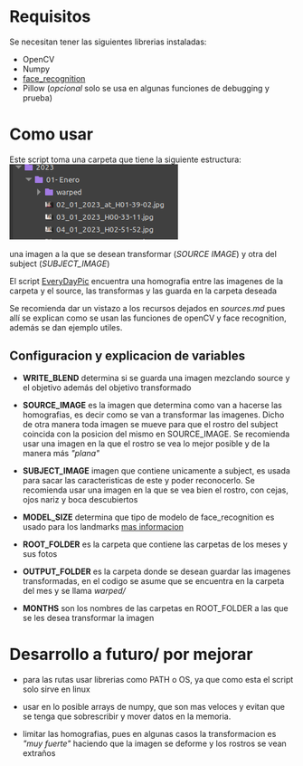 # Requisitos
  
Se necesitan tener las siguientes librerias instaladas:  
  
+ OpenCV  
+ Numpy
+ [face_recognition](https://github.com/ageitgey/face_recognition/)
+ Pillow (*opcional* solo se usa en algunas funciones de debugging y prueba)

# Como usar

Este script toma una carpeta que tiene la siguiente estructura:  
![Estructura de archivos](fileStructure.png)

una imagen a la que se desean transformar (*SOURCE IMAGE*) y otra del subject (*SUBJECT_IMAGE*)
  
El script  [EveryDayPic](EvrydayPic.py) encuentra una homografia entre las imagenes de la carpeta y el source, las transformas y las guarda en la carpeta deseada

Se recomienda dar un vistazo a los recursos dejados en *sources.md* pues allí se explican como se usan las funciones de openCV y face recognition, además se dan ejemplo utiles.

## Configuracion y explicacion de variables  

+ **WRITE_BLEND** determina si se guarda una imagen mezclando source y el objetivo además del objetivo transformado

+ **SOURCE_IMAGE** es la imagen que determina como van a hacerse las homografias, es decir como se van a transformar las imagenes. Dicho de otra manera toda imagen se mueve para que el rostro del subject coincida con la posicion del mismo en SOURCE_IMAGE. Se recomienda usar una imagen en la que el rostro se vea lo mejor posible y de la manera más *"plana"*

+ **SUBJECT_IMAGE** imagen que contiene unicamente a subject, es usada para sacar las caracteristicas de este y poder reconocerlo. Se recomienda usar una imagen en la que se vea bien el rostro, con cejas, ojos nariz y boca descubiertos

+ **MODEL_SIZE** determina que tipo de modelo de face_recognition es usado para los landmarks [mas informacion](https://face-recognition.readthedocs.io/en/latest/face_recognition.html#face_recognition.api.face_landmarks)

+ **ROOT_FOLDER** es la carpeta que contiene las carpetas de los meses y sus fotos

+ **OUTPUT_FOLDER** es la carpeta donde se desean guardar las imagenes transformadas, en el codigo se asume que  se encuentra en la carpeta del mes y se llama *warped/*
  
+ **MONTHS** son los nombres de las carpetas en ROOT_FOLDER a las que se les desea transformar la imagen

# Desarrollo a futuro/ por mejorar

+ para las rutas usar librerias como PATH o OS, ya que como esta el script solo sirve en linux

+ usar en lo posible arrays de numpy, que son mas veloces y evitan que se tenga que sobrescribir y mover datos en la memoria.

+ limitar las homografias, pues en algunas casos la transformacion es *"muy fuerte"* haciendo que la imagen se deforme y los rostros se vean extraños  